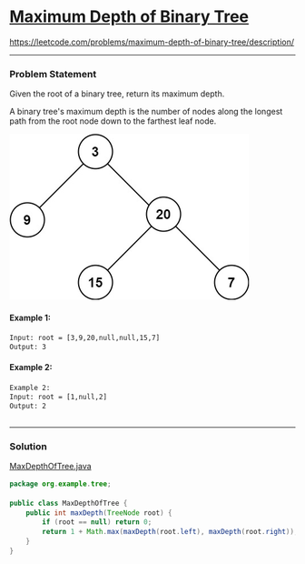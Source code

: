 # [Maximum Depth of Binary Tree](https://leetcode.com/problems/maximum-depth-of-binary-tree/description/)
https://leetcode.com/problems/maximum-depth-of-binary-tree/description/
<hr />

### Problem Statement
Given the root of a binary tree, return its maximum depth.

A binary tree's maximum depth is the number of nodes along the longest path from the root node down to the farthest leaf node.

![image](./max-depth-tree.jpg)

#### Example 1:

```
Input: root = [3,9,20,null,null,15,7]
Output: 3

```
#### Example 2:

```
Example 2:
Input: root = [1,null,2]
Output: 2
 
```

<hr />

### Solution

[MaxDepthOfTree.java](../../src/main/java/org/example/tree/MaxDepthOfTree.java)

```java
package org.example.tree;

public class MaxDepthOfTree {
    public int maxDepth(TreeNode root) {
        if (root == null) return 0;
        return 1 + Math.max(maxDepth(root.left), maxDepth(root.right));
    }
}

```